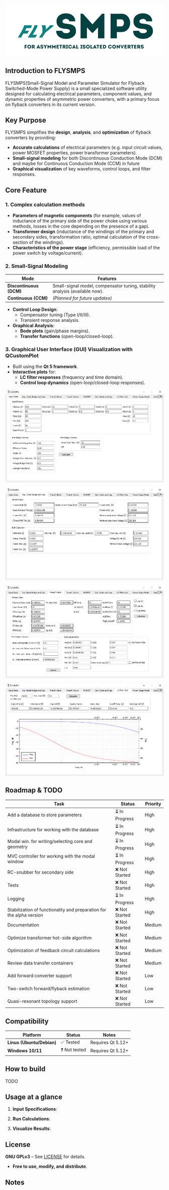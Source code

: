 ![FLYSMPS logo](https://github.com/aemeltsev/FLySMPS/blob/master/img/flogo.png)

## Introduction to FLYSMPS
FLYSMPS(Small-Signal Model and Parameter Simulator for Flyback Switched-Mode Power Supply) is a small specialized software utility designed for calculating electrical parameters, component values, and dynamic properties of asymmetric power converters, with a primary focus on flyback converters in its current version.


## Key Purpose
FLYSMPS simplifies the **design**, **analysis**, and **optimization** of flyback converters by providing:

- **Accurate calculations** of electrical parameters (e.g. input circuit values, power MOSFET properties, power transformer parameters).
- **Small-signal modeling** for both Discontinuous Conduction Mode (DCM) and maybe for Continuous Conduction Mode (CCM) in future
- **Graphical visualization** of key waveforms, control loops, and filter responses.


## Core Feature

### 1. Complex calculation methods
- **Parameters of magnetic components** (for example, values of inductance of the primary side of the power choke using various methods, losses in the core depending on the presence of a gap).
- **Transformer design** (inductance of the windings of the primary and secondary sides, transformation ratio, optimal calculation of the cross-section of the windings).
- **Characteristics of the power stage** (efficiency, permissible load of the power switch by voltage/current).

### 2. Small-Signal Modeling
| Mode               | Features                                                                 |
|--------------------|--------------------------------------------------------------------------|
| **Discontinuous (DCM)** | Small-signal model, compensator tuning, stability analysis (available now). |
| **Continuous (CCM)**   | *(Planned for future updates)*                                           |

- **Control Loop Design**:
  - Compensator tuning (Type I/II/III).
  - Transient response analysis.
- **Graphical Analysis**:
  - **Bode plots** (gain/phase margins).
  - **Transfer functions** (open-loop/closed-loop).

### 3. Graphical User Interface (GUI) Visualization with QCustomPlot
- Built using the **Qt 5 framework**. 
- **Interactive plots** for:
  - **LC filter responses** (frequency and time domain).
  - **Control loop dynamics** (open-loop/closed-loop responses).


![FLYSMPS screenshot](https://github.com/aemeltsev/FLySMPS/blob/master/img/screen_main.png)

![FLYSMPS screenshot](https://github.com/aemeltsev/FLySMPS/blob/master/img/db_bcap.png)

![FLYSMPS screenshot](https://github.com/aemeltsev/FLySMPS/blob/master/img/first_trans.png)

![FLYSMPS screenshot](https://github.com/aemeltsev/FLySMPS/blob/master/img/filter.png)


## Roadmap & TODO
| Task                                      | Status          | Priority |
|-------------------------------------------|-----------------|----------|
| Add a database to store parameters        | ⏳ In Progress   | High     |
| Infrastructure for working with the database | ⏳ In Progress   | High     |
| Modal win. for writing/selecting core and geometry | ⏳ In Progress   | High     |
| MVC controller for working with the modal window | ⏳ In Progress   | High     |
| RC-snubber for secondary side             | ❌ Not Started   | High     |
| Tests                                     | ❌ Not Started   | High     |
| Logging                                   | ⏳ In Progress   | High     |
| Stabilization of functionality and preparation for the alpha version | ❌ Not Started   | High     |
| Documentation                             | ❌ Not Started   | Medium   |
| Optimize transformer hot-side algorithm   | ❌ Not Started   | Medium   |
| Optimization of feedback circuit calculations | ❌ Not Started   | Medium   |
| Review data transfer containers           | ❌ Not Started   | Medium   |
| Add forward converter support             | ❌ Not Started   | Low      |
| Two-switch forward/flyback estimation     | ❌ Not Started   | Low      |
| Quasi-resonant topology support           | ❌ Not Started   | Low      |


## Compatibility
| Platform       | Status          | Notes                          |
|----------------|-----------------|--------------------------------|
| **Linux (Ubuntu/Debian)** | ✅ Tested | Requires Qt 5.12+ |
| **Windows 10/11** | ❓ Not tested | Requires Qt 5.12+ |


## How to build
TODO


## Usage at a glance
1. **Input Specifications**:

2. **Run Calculations**:

3. **Visualize Results**:


## License
**GNU GPLv3** – See [LICENSE](LICENSE) for details.
- **Free to use, modify, and distribute**.


## Notes
